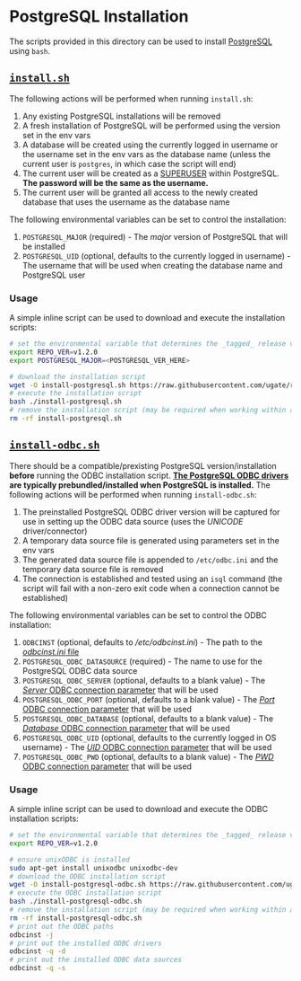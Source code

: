# PostgreSQL Installation
The scripts provided in this directory can be used to install [PostgreSQL](https://www.postgresql.org) using `bash`.

## [`install.sh`](install.sh)
The following actions will be performed when running `install.sh`:

1. Any existing PostgreSQL installations will be removed
1. A fresh installation of PostgreSQL will be performed using the version set in the env vars
1. A database will be created using the currently logged in username or the username set in the env vars as the database name (unless the current user is `postgres`, in which case the script will end)
1. The current user will be created as a [SUPERUSER](https://www.postgresql.org/docs/current/app-createuser.html) within PostgreSQL. __The password will be the same as the username.__
1. The current user will be granted all access to the newly created database that uses the username as the database name

The following environmental variables can be set to control the installation:

1. `POSTGRESQL_MAJOR` (required) - The _major_ version of PostgreSQL that will be installed
1. `POSTGRESQL_UID` (optional, defaults to the currently logged in username) - The username that will be used when creating the database name and PostgreSQL user

### Usage
A simple inline script can be used to download and execute the installation scripts:

```sh
# set the environmental variable that determines the _tagged_ release version of the installation scripts
export REPO_VER=v1.2.0
export POSTGRESQL_MAJOR=<POSTGRESQL_VER_HERE>

# download the installation script
wget -O install-postgresql.sh https://raw.githubusercontent.com/ugate/repo/$REPO_VER/postgresql/install.sh
# execute the installation script
bash ./install-postgresql.sh
# remove the installation script (may be required when working within a repository directory)
rm -rf install-postgresql.sh
```

## [`install-odbc.sh`](install-odbc.sh)
There should be a compatible/prexisting PostgreSQL version/installation __before__ running the ODBC installation script. __[The PostgreSQL ODBC drivers](https://odbc.postgresql.org/) are typically prebundled/installed when PostgreSQL is installed.__ The following actions will be performed when running `install-odbc.sh`:

1. The preinstalled PostgreSQL ODBC driver version will be captured for use in setting up the ODBC data source (uses the _UNICODE_ driver/connector)
1. A temporary data source file is generated using parameters set in the env vars
1. The generated data source file is appended to `/etc/odbc.ini` and the temporary data source file is removed
1. The connection is established and tested using an `isql` command (the script will fail with a non-zero exit code when a connection cannot be established)

The following environmental variables can be set to control the ODBC installation:

1. `ODBCINST` (optional, defaults to _/etc/odbcinst.ini_) - The path to the [_odbcinst.ini_ file](http://www.unixodbc.org/odbcinst.html)
1. `POSTGRESQL_ODBC_DATASOURCE` (required) - The name to use for the PostgreSQL ODBC data source
1. `POSTGRESQL_ODBC_SERVER` (optional, defaults to a blank value) - The [_Server_ ODBC connection parameter](https://odbc.postgresql.org/) that will be used
1. `POSTGRESQL_ODBC_PORT` (optional, defaults to a blank value) - The [_Port_ ODBC connection parameter](https://odbc.postgresql.org/) that will be used
1. `POSTGRESQL_ODBC_DATABASE` (optional, defaults to a blank value) - The [_Database_ ODBC connection parameter](https://odbc.postgresql.org/) that will be used
1. `POSTGRESQL_ODBC_UID` (optional, defaults to the currently logged in OS username) - The [_UID_ ODBC connection parameter](https://odbc.postgresql.org/) that will be used
1. `POSTGRESQL_ODBC_PWD` (optional, defaults to a blank value) - The [_PWD_ ODBC connection parameter](https://odbc.postgresql.org/) that will be used

### Usage
A simple inline script can be used to download and execute the ODBC installation scripts:

```sh
# set the environmental variable that determines the _tagged_ release version of the installation scripts
export REPO_VER=v1.2.0

# ensure unixODBC is installed
sudo apt-get install unixodbc unixodbc-dev
# download the ODBC installation script
wget -O install-postgresql-odbc.sh https://raw.githubusercontent.com/ugate/repo/$REPO_VER/postgresql/install-odbc.sh
# execute the ODBC installation script
bash ./install-postgresql-odbc.sh
# remove the installation script (may be required when working within a repository directory)
rm -rf install-postgresql-odbc.sh
# print out the ODBC paths
odbcinst -j
# print out the installed ODBC drivers
odbcinst -q -d
# print out the installed ODBC data sources
odbcinst -q -s
```